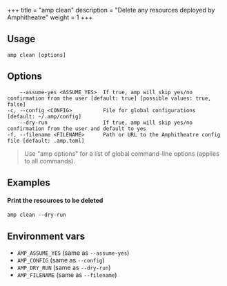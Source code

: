+++
title = "amp clean"
description = "Delete any resources deployed by Amphitheatre"
weight = 1
+++

## Usage
```
amp clean [options]
```

## Options
```
    --assume-yes <ASSUME_YES>  If true, amp will skip yes/no confirmation from the user [default: true] [possible values: true, false]
-c, --config <CONFIG>          File for global configurations [default: ~/.amp/config]
    --dry-run                  If true, amp will skip yes/no confirmation from the user and default to yes
-f, --filename <FILENAME>      Path or URL to the Amphitheatre config file [default: .amp.toml]
```

> Use "amp options" for a list of global command-line options (applies to all commands).

## Examples

#### Print the resources to be deleted
```
amp clean --dry-run
```

## Environment vars

* `AMP_ASSUME_YES` (same as `--assume-yes`)
* `AMP_CONFIG` (same as `--config`)
* `AMP_DRY_RUN` (same as `--dry-run`)
* `AMP_FILENAME` (same as `--filename`)

